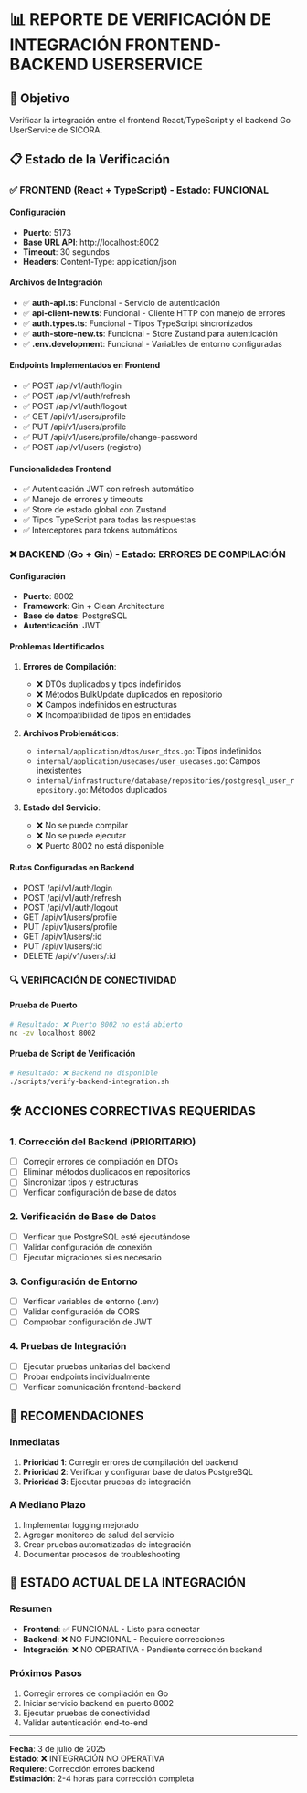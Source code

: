 # 📊 REPORTE DE VERIFICACIÓN DE INTEGRACIÓN FRONTEND-BACKEND USERSERVICE

## 🎯 Objetivo

Verificar la integración entre el frontend React/TypeScript y el backend Go UserService de SICORA.

## 📋 Estado de la Verificación

### ✅ FRONTEND (React + TypeScript) - Estado: FUNCIONAL

#### Configuración

- **Puerto**: 5173
- **Base URL API**: http://localhost:8002
- **Timeout**: 30 segundos
- **Headers**: Content-Type: application/json

#### Archivos de Integración

- ✅ **auth-api.ts**: Funcional - Servicio de autenticación
- ✅ **api-client-new.ts**: Funcional - Cliente HTTP con manejo de errores
- ✅ **auth.types.ts**: Funcional - Tipos TypeScript sincronizados
- ✅ **auth-store-new.ts**: Funcional - Store Zustand para autenticación
- ✅ **.env.development**: Funcional - Variables de entorno configuradas

#### Endpoints Implementados en Frontend

- ✅ POST /api/v1/auth/login
- ✅ POST /api/v1/auth/refresh
- ✅ POST /api/v1/auth/logout
- ✅ GET /api/v1/users/profile
- ✅ PUT /api/v1/users/profile
- ✅ PUT /api/v1/users/profile/change-password
- ✅ POST /api/v1/users (registro)

#### Funcionalidades Frontend

- ✅ Autenticación JWT con refresh automático
- ✅ Manejo de errores y timeouts
- ✅ Store de estado global con Zustand
- ✅ Tipos TypeScript para todas las respuestas
- ✅ Interceptores para tokens automáticos

### ❌ BACKEND (Go + Gin) - Estado: ERRORES DE COMPILACIÓN

#### Configuración

- **Puerto**: 8002
- **Framework**: Gin + Clean Architecture
- **Base de datos**: PostgreSQL
- **Autenticación**: JWT

#### Problemas Identificados

1. **Errores de Compilación**:

   - ❌ DTOs duplicados y tipos indefinidos
   - ❌ Métodos BulkUpdate duplicados en repositorio
   - ❌ Campos indefinidos en estructuras
   - ❌ Incompatibilidad de tipos en entidades

2. **Archivos Problemáticos**:

   - `internal/application/dtos/user_dtos.go`: Tipos indefinidos
   - `internal/application/usecases/user_usecases.go`: Campos inexistentes
   - `internal/infrastructure/database/repositories/postgresql_user_repository.go`: Métodos duplicados

3. **Estado del Servicio**:
   - ❌ No se puede compilar
   - ❌ No se puede ejecutar
   - ❌ Puerto 8002 no está disponible

#### Rutas Configuradas en Backend

- POST /api/v1/auth/login
- POST /api/v1/auth/refresh
- POST /api/v1/auth/logout
- GET /api/v1/users/profile
- PUT /api/v1/users/profile
- GET /api/v1/users/:id
- PUT /api/v1/users/:id
- DELETE /api/v1/users/:id

### 🔍 VERIFICACIÓN DE CONECTIVIDAD

#### Prueba de Puerto

```bash
# Resultado: ❌ Puerto 8002 no está abierto
nc -zv localhost 8002
```

#### Prueba de Script de Verificación

```bash
# Resultado: ❌ Backend no disponible
./scripts/verify-backend-integration.sh
```

## 🛠️ ACCIONES CORRECTIVAS REQUERIDAS

### 1. Corrección del Backend (PRIORITARIO)

- [ ] Corregir errores de compilación en DTOs
- [ ] Eliminar métodos duplicados en repositorios
- [ ] Sincronizar tipos y estructuras
- [ ] Verificar configuración de base de datos

### 2. Verificación de Base de Datos

- [ ] Verificar que PostgreSQL esté ejecutándose
- [ ] Validar configuración de conexión
- [ ] Ejecutar migraciones si es necesario

### 3. Configuración de Entorno

- [ ] Verificar variables de entorno (.env)
- [ ] Validar configuración de CORS
- [ ] Comprobar configuración de JWT

### 4. Pruebas de Integración

- [ ] Ejecutar pruebas unitarias del backend
- [ ] Probar endpoints individualmente
- [ ] Verificar comunicación frontend-backend

## 📝 RECOMENDACIONES

### Inmediatas

1. **Prioridad 1**: Corregir errores de compilación del backend
2. **Prioridad 2**: Verificar y configurar base de datos PostgreSQL
3. **Prioridad 3**: Ejecutar pruebas de integración

### A Mediano Plazo

1. Implementar logging mejorado
2. Agregar monitoreo de salud del servicio
3. Crear pruebas automatizadas de integración
4. Documentar procesos de troubleshooting

## 🎯 ESTADO ACTUAL DE LA INTEGRACIÓN

### Resumen

- **Frontend**: ✅ FUNCIONAL - Listo para conectar
- **Backend**: ❌ NO FUNCIONAL - Requiere correcciones
- **Integración**: ❌ NO OPERATIVA - Pendiente corrección backend

### Próximos Pasos

1. Corregir errores de compilación en Go
2. Iniciar servicio backend en puerto 8002
3. Ejecutar pruebas de conectividad
4. Validar autenticación end-to-end

---

**Fecha**: 3 de julio de 2025  
**Estado**: ❌ INTEGRACIÓN NO OPERATIVA  
**Requiere**: Corrección errores backend  
**Estimación**: 2-4 horas para corrección completa
